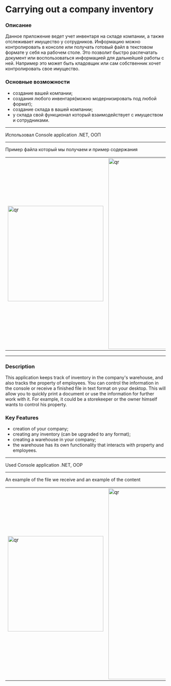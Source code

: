 # Carrying out a company inventory
### Описание 
Данное приложение ведет учет инвентаря на складе компании, а также отслеживает имущество у сотрудников. 
Информацию можно контролировать в консоле или получать готовый файл в текстовом формате у себя на рабочем столе. 
Это позволит быстро распечатать документ или воспользоваться информацией для дальнейшей работы с ней. 
Например это может быть кладовщик или сам собственник хочет контролировать свое имущество.
### Основные возможности
+ создание вашей компании;
+ создания любого инвентаря(можно модернизировать под любой формат);
+ создание склада в вашей компании;
+ у склада свой функционал который взаимодействует с имуществом и сотрудниками.

- - - 
Использовал Console application .NET, ООП 
- - - 
Пример файла который мы получаем и пример содержания
<table>
  <tr>
    <td><img width="300px" src="https://github.com/sas4a/Company_warehouse_inventory/assets/150437559/e5f1439b-b9ea-4a5a-9caa-3a1ef23d810f" alt="qr"/> </td>
    <td><img width="600px" src="https://github.com/sas4a/Company_warehouse_inventory/assets/150437559/cc1d2f26-a393-4b1f-a926-4151855dc1da" alt="qr"/></td>
  </tr>
</table>

- - - 
### Description
This application keeps track of inventory in the company's warehouse, and also tracks the property of employees.
You can control the information in the console or receive a finished file in text format on your desktop.
This will allow you to quickly print a document or use the information for further work with it.
For example, it could be a storekeeper or the owner himself wants to control his property.
### Key Features
+ creation of your company;
+ creating any inventory (can be upgraded to any format);
+ creating a warehouse in your company;
+ the warehouse has its own functionality that interacts with property and employees.

- - -
Used Console application .NET, OOP
- - -
An example of the file we receive and an example of the content
<table>
  <tr>
    <td><img width="300px" src="https://github.com/sas4a/Company_warehouse_inventory/assets/150437559/e5f1439b-b9ea-4a5a-9caa-3a1ef23d810f" alt="qr"/> </td>
    <td><img width="600px" src="https://github.com/sas4a/Company_warehouse_inventory/assets/150437559/cc1d2f26-a393-4b1f-a926-4151855dc1da" alt="qr"/></td>
  </tr>
</table>




